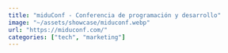 ```yaml
---
title: "miduConf - Conferencia de programación y desarrollo"
image: "~/assets/showcase/miduconf.webp"
url: "https://miduconf.com/"
categories: ["tech", "marketing"]
---
```

